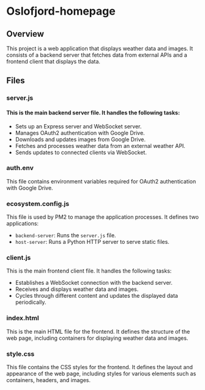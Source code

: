# Oslofjord-homepage

## Overview

This project is a web application that displays weather data and images. It consists of a backend server that fetches data from external APIs and a frontend client that displays the data.

## Files

### server.js

#### This is the main backend server file. It handles the following tasks:

- Sets up an Express server and WebSocket server.
- Manages OAuth2 authentication with Google Drive.
- Downloads and updates images from Google Drive.
- Fetches and processes weather data from an external weather API.
- Sends updates to connected clients via WebSocket.

### auth.env

This file contains environment variables required for OAuth2 authentication with Google Drive.

### ecosystem.config.js

This file is used by PM2 to manage the application processes. It defines two applications:

- `backend-server`: Runs the `server.js` file.
- `host-server`: Runs a Python HTTP server to serve static files.

### client.js

This is the main frontend client file. It handles the following tasks:

- Establishes a WebSocket connection with the backend server.
- Receives and displays weather data and images.
- Cycles through different content and updates the displayed data periodically.

### index.html

This is the main HTML file for the frontend. It defines the structure of the web page, including containers for displaying weather data and images.

### style.css

This file contains the CSS styles for the frontend. It defines the layout and appearance of the web page, including styles for various elements such as containers, headers, and images.
